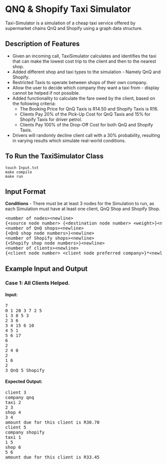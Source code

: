 # QNQ & Shopify Taxi Simulator

Taxi-Simulator is a simulation of a cheap taxi service offered by supermarket chains QnQ and Shopify using a graph data structure.

## Description of Features

- Given an incoming call, TaxiSimulator calculates and identifies the taxi that can make the lowest cost trip to the client and then to the nearest shop.
- Added different shop and taxi types to the simulation - Namely QnQ and Shopify.
- Restricted Taxis to operate between shops of their own company.
- Allow the user to decide which company they want a taxi from - display cannot be helped if not possible.
- Added functionality to calculate the fare owed by the client, based on the following criteria:
  - The Booking Price for QnQ Taxis is R14.50 and Shopify Taxis is R16.
  - Clients Pay 20% of the Pick-Up Cost for QnQ Taxis and 15% for Shopify Taxis for driver petrol.
  - Clients Pay 100% of the Drop-Off Cost for both QnQ and Shopify Taxis.
- Drivers will randomly decline client call with a 30% probability, resulting in varying results which simulate real-world conditions.

## To Run the TaxiSimulator Class

```
touch Input.txt
make compile
make run
```

## Input Format

**Conditions** - There must be at least 3 nodes for the Simulation to run, as each Simulation must have at least one client, QnQ Shop and Shopify Shop.

<pre>
&lt;number of nodes&gt;&lt;newline&gt;
{&lt;source node number&gt; {&lt;destination node number&gt; &lt;weight&gt;}&lt;newline&gt;}
&lt;number of QnQ shops&gt;&lt;newline&gt;
{&lt;QnQ shop node numbers&gt;}&lt;newline&gt;
&lt;number of Shopify shops&gt;&lt;newline&gt;
{&lt;Shopify shop node numbers&gt;}&lt;newline&gt;
&lt;number of clients&gt;&lt;newline&gt;
{&lt;client node number&gt; &lt;client node preferred company&gt;}*&lt;newline&gt;
</pre>

## Example Input and Output

### Case 1: All Clients Helped.

#### Input:

<pre>
7
0 1 20 3 7 2 5
1 3 8 5 3
2 3 6
3 4 15 6 10
4 5 1
5 6 17
6
2
2 4 0
2
1 6
2
3 QnQ 5 Shopify
</pre>

#### Expected Output:

<pre>
client 3
company qnq
taxi 2
2 3
shop 4
3 4
amount due for this client is R30.70
client 5
company shopify
taxi 1
1 5
shop 6
5 6
amount due for this client is R33.45
</pre>

